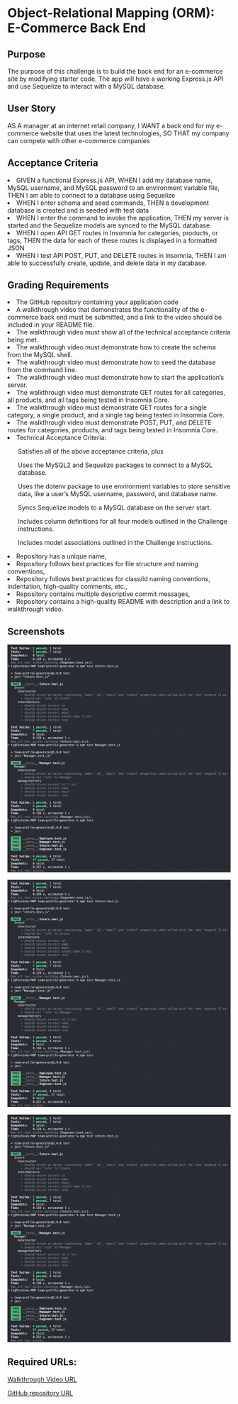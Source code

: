 <h1>Object-Relational Mapping (ORM): E-Commerce Back End</h1>

<h2>Purpose</h2>
<p>The purpose of this challenge is to build the back end for an e-commerce site by modifying starter code. The app will have a working Express.js API and use Sequelize to interact with a MySQL database.</p>

<h2>User Story</h2>
<p>AS A manager at an internet retail company, I WANT a back end for my e-commerce website that uses the latest technologies, SO THAT my company can compete with other e-commerce companies
</p>

<h2>Acceptance Criteria</h2>
<li>GIVEN a functional Express.js API, WHEN I add my database name, MySQL username, and MySQL password to an environment variable file, THEN I am able to connect to a database using Sequelize
</li>
<li>WHEN I enter schema and seed commands, THEN a development database is created and is seeded with test data
</li>
<li>WHEN I enter the command to invoke the application, THEN my server is started and the Sequelize models are synced to the MySQL database
</li>
<li>WHEN I open API GET routes in Insomnia for categories, products, or tags, THEN the data for each of these routes is displayed in a formatted JSON
</li>
<li>WHEN I test API POST, PUT, and DELETE routes in Insomnia, THEN I am able to successfully create, update, and delete data in my database.

<h2>Grading Requirements</h2>
<li>The GitHub repository containing your application code</li>
<li>A walkthrough video that demonstrates the functionality of the e-commerce back end must be submitted, and a link to the video should be included in your README file.</li>
<li>The walkthrough video must show all of the technical acceptance criteria being met.</li>
<li>The walkthrough video must demonstrate how to create the schema from the MySQL shell.</li>
<li>The walkthrough video must demonstrate how to seed the database from the command line.</li>
<li>The walkthrough video must demonstrate how to start the application’s server.</li>
<li>The walkthrough video must demonstrate GET routes for all categories, all products, and all tags being tested in Insomnia Core.</li>
<li>The walkthrough video must demonstrate GET routes for a single category, a single product, and a single tag being tested in Insomnia Core.</li>
<li>The walkthrough video must demonstrate POST, PUT, and DELETE routes for categories, products, and tags being tested in Insomnia Core.</li>
<li>Technical Acceptance Criteria:</li>
<ul>Satisfies all of the above acceptance criteria, plus</ul>
<ul>Uses the MySQL2 and Sequelize packages to connect to a MySQL database.</ul>
<ul>Uses the dotenv package to use environment variables to store sensitive data, like a user’s MySQL username, password, and database name.</ul>
<ul>Syncs Sequelize models to a MySQL database on the server start.</ul>
<ul>Includes column definitions for all four models outlined in the Challenge instructions.</ul>
<ul>Includes model associations outlined in the Challenge instructions.</ul>
<li>Repository has a unique name,</li>
<li>Repository follows best practices for file structure and naming conventions,</li>
<li>Repository follows best practices for class/id naming conventions, indentation, high-quality comments, etc.,</li>
<li>Repository contains multiple descriptive commit messages,</li>
<li>Repository contains a high-quality README with description and a link to walkthrough video.</li>

<h2>Screenshots </h2>

![image](https://github.com/tornicke/team-profile-generator/blob/main/src/Screenshot_tests.png)

![image](https://github.com/tornicke/team-profile-generator/blob/main/src/Screenshot_tests.png)

![image](https://github.com/tornicke/team-profile-generator/blob/main/src/Screenshot_tests.png)

<h2>Required URLs:</h2>

[Walkthrough Video URL](https://drive.google.com/file/d/1wskmt3TITIJmHrpjysrIxfefI2p2IxXd/view?usp=sharing)

[GitHub repository URL](https://github.com/tornicke/e-commerce-back-end)
